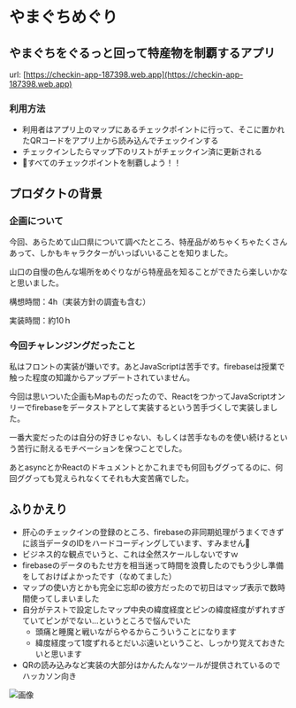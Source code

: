 # やまぐちめぐり

## やまぐちをぐるっと回って特産物を制覇するアプリ

url: [https://checkin-app-187398.web.app](https://checkin-app-187398.web.app)

### 利用方法

- 利用者はアプリ上のマップにあるチェックポイントに行って、そこに置かれたQRコードをアプリ上から読み込んでチェックインする
- チェックインしたらマップ下のリストがチェックイン済に更新される
- 🙌すべてのチェックポイントを制覇しよう！！

## プロダクトの背景

### 企画について

今回、あらためて山口県について調べたところ、特産品がめちゃくちゃたくさんあって、しかもキャラクターがいっぱいいることを知りました。

山口の自慢の色んな場所をめぐりながら特産品を知ることができたら楽しいかなと思いました。

構想時間：4h（実装方針の調査も含む）

実装時間：約10ｈ

### 今回チャレンジングだったこと

私はフロントの実装が嫌いです。あとJavaScriptは苦手です。firebaseは授業で触った程度の知識からアップデートされていません。

今回は思いついた企画もMapものだったので、ReactをつかってJavaScriptオンリーでfirebaseをデータストアとして実装するという苦手づくしで実装しました。

一番大変だったのは自分の好きじゃない、もしくは苦手なものを使い続けるという苦行に耐えるモチベーションを保つことでした。

あとasyncとかReactのドキュメントとかこれまでも何回もググってるのに、何回ググっても覚えられなくてそれも大変苦痛でした。

## ふりかえり

- 肝心のチェックインの登録のところ、firebaseの非同期処理がうまくできずに該当データのIDをハードコーディングしています、すみません🙏
- ビジネス的な観点でいうと、これは全然スケールしないですｗ
- firebaseのデータのもたせ方を相当迷って時間を浪費したのでもう少し準備をしておけばよかったです（なめてました）
- マップの使い方とかも完全に忘却の彼方だったので初日はマップ表示で数時間使ってしまいました
- 自分がテストで設定したマップ中央の緯度経度とピンの緯度経度がずれすぎていてピンがでない…というところで悩んでいた
  - 頭痛と睡魔と戦いながらやるからこういうことになります
  - 緯度経度って1度ずれるとだいぶ遠いということ、しっかり覚えておきたいと思います
- QRの読み込みなど実装の大部分はかんたんなツールが提供されているのでハッカソン向き

![画像](./shimonoseki.png)
